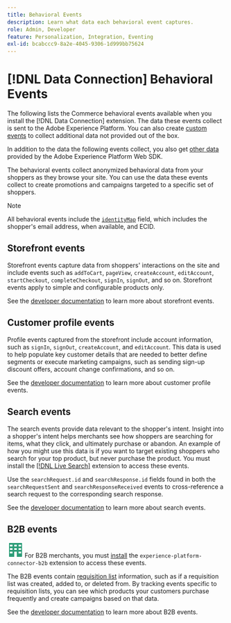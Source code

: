 ```yaml
---
title: Behavioral Events
description: Learn what data each behavioral event captures.
role: Admin, Developer
feature: Personalization, Integration, Eventing
exl-id: bcabccc9-8a2e-4045-9306-1d999bb75624
---
```

# [!DNL Data Connection] Behavioral Events

The following lists the Commerce behavioral events available when you install the [!DNL Data Connection] extension. The data these events collect is sent to the Adobe Experience Platform. You can also create [custom events](custom-events.md) to collect additional data not provided out of the box.

In addition to the data the following events collect, you also get [other data](https://experienceleague.adobe.com/docs/experience-platform/edge/data-collection/automatic-information.html) provided by the Adobe Experience Platform Web SDK.

The behavioral events collect anonymized behavioral data from your shoppers as they browse your site. You can use the data these events collect to create promotions and campaigns targeted to a specific set of shoppers.

>[!NOTE]
>
>All behavioral events include the [`identityMap`](https://experienceleague.adobe.com/docs/experience-platform/xdm/field-groups/profile/identitymap.html) field, which includes the shopper's email address, when available, and ECID.

## Storefront events

Storefront events capture data from shoppers' interactions on the site and include events such as `addToCart`, `pageView`, `createAccount`, `editAccount`, `startCheckout`, `completeCheckout`, `signIn`, `signOut`, and so on. Storefront events apply to simple and configurable products only.

See the [developer documentation](https://developer.adobe.com/commerce/services/shared-services/storefront-events/) to learn more about storefront events. 

## Customer profile events

Profile events captured from the storefront include account information, such as `signIn`, `signOut`, `createAccount`, and `editAccount`. This data is used to help populate key customer details that are needed to better define segments or execute marketing campaigns, such as sending sign-up discount offers, account change confirmations, and so on.

See the [developer documentation](https://developer.adobe.com/commerce/services/shared-services/storefront-events/) to learn more about customer profile events. 

## Search events

The search events provide data relevant to the shopper's intent. Insight into a shopper's intent helps merchants see how shoppers are searching for items, what they click, and ultimately purchase or abandon. An example of how you might use this data is if you want to target existing shoppers who search for your top product, but never purchase the product. You must install the [[!DNL Live Search]](../live-search/install.md) extension to access these events.

Use the `searchRequest.id` and `searchResponse.id` fields found in both the `searchRequestSent` and `searchResponseReceived` events to cross-reference a search request to the corresponding search response.

See the [developer documentation](https://developer.adobe.com/commerce/services/shared-services/storefront-events/) to learn more about search events. 

## B2B events

![B2B for Adobe Commerce](../assets/b2b.svg) For B2B merchants, you must [install](install.md#install-the-b2b-extension) the `experience-platform-connector-b2b` extension to access these events.

The B2B events contain [requisition list](https://experienceleague.adobe.com/docs/commerce-admin/b2b/requisition-lists/requisition-lists.html) information, such as if a requisition list was created, added to, or deleted from. By tracking events specific to requisition lists, you can see which products your customers purchase frequently and create campaigns based on that data.

See the [developer documentation](https://developer.adobe.com/commerce/services/shared-services/storefront-events/) to learn more about B2B events.
